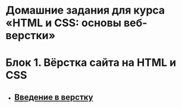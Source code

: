 # Домашние задания для курса «HTML и CSS: основы веб-верстки»

# Блок 1. Вёрстка сайта на HTML и CSS
- ##  [Введение в верстку](blok_1_vyorstka_sajta_na_html_i_css/1_vvedenie_v_verstku/)
<!-- - ##  [Контентные теги](content-tags/)
- ##  [Теги для верстки структуры контента](content-structure-tags/)
- ##  [Позиционирование блочных элементов](block-elements-positioning/)
- ##  [Нестандартные элементы форм](form-elements/)
- ##  [Позиционирование flex-элементов](flex-elements-positioning/)

# Блок 2. Адаптивная и мобильная верстка
- ## [Верстка резинового макета](fluid/)
- ## [Введение в медиа-запросы](media-types/)  
- ## [Медиа-функции](media-features/)
- ## [Верстка адаптивного макета](adaptive-layout/) 
- ## [Breakpoints](breakpoints/) -->